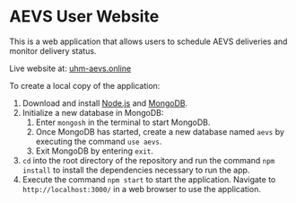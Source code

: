 # AEVS User Website
This is a web application that allows users to schedule AEVS deliveries and monitor delivery status.

Live website at: [uhm-aevs.online](https://uhm-aevs.online/)

To create a local copy of the application:

1) Download and install [Node.js](https://nodejs.org/en) and [MongoDB](https://www.mongodb.com/).
2) Initialize a new database in MongoDB:
   1) Enter `mongosh` in the terminal to start MongoDB.
   2) Once MongoDB has started, create a new database named `aevs` by executing the command `use aevs`. 
   3) Exit MongoDB by entering `exit`.
3) `cd` into the root directory of the repository and run the command `npm install` to install the dependencies necessary to run the app.
4) Execute the command `npm start` to start the application. Navigate to `http://localhost:3000/` in a web browser to use the application.

